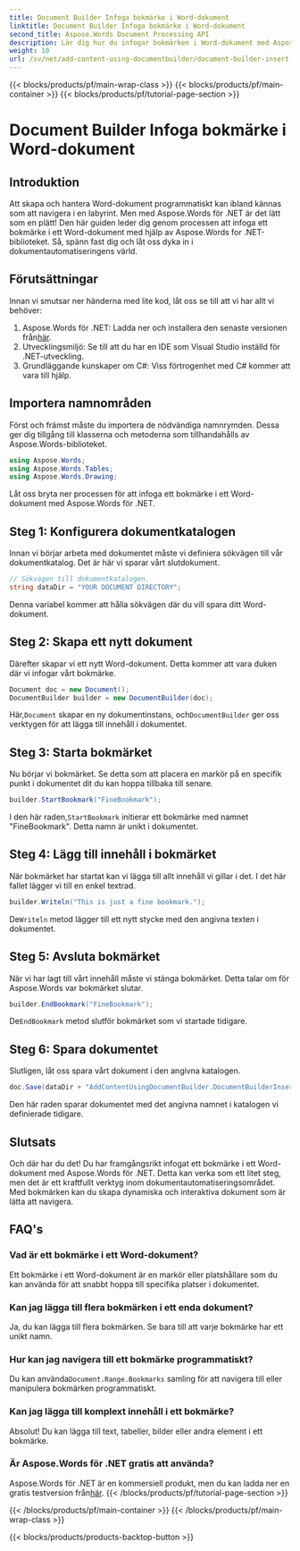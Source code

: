 ```yaml
---
title: Document Builder Infoga bokmärke i Word-dokument
linktitle: Document Builder Infoga bokmärke i Word-dokument
second_title: Aspose.Words Document Processing API
description: Lär dig hur du infogar bokmärken i Word-dokument med Aspose.Words för .NET med denna detaljerade, steg-för-steg-guide. Perfekt för dokumentautomatisering.
weight: 10
url: /sv/net/add-content-using-documentbuilder/document-builder-insert-bookmark/
---
```


{{< blocks/products/pf/main-wrap-class >}}
{{< blocks/products/pf/main-container >}}
{{< blocks/products/pf/tutorial-page-section >}}

# Document Builder Infoga bokmärke i Word-dokument

## Introduktion

Att skapa och hantera Word-dokument programmatiskt kan ibland kännas som att navigera i en labyrint. Men med Aspose.Words för .NET är det lätt som en plätt! Den här guiden leder dig genom processen att infoga ett bokmärke i ett Word-dokument med hjälp av Aspose.Words for .NET-biblioteket. Så, spänn fast dig och låt oss dyka in i dokumentautomatiseringens värld.

## Förutsättningar

Innan vi smutsar ner händerna med lite kod, låt oss se till att vi har allt vi behöver:

1.  Aspose.Words för .NET: Ladda ner och installera den senaste versionen från[här](https://releases.aspose.com/words/net/).
2. Utvecklingsmiljö: Se till att du har en IDE som Visual Studio inställd för .NET-utveckling.
3. Grundläggande kunskaper om C#: Viss förtrogenhet med C# kommer att vara till hjälp.

## Importera namnområden

Först och främst måste du importera de nödvändiga namnrymden. Dessa ger dig tillgång till klasserna och metoderna som tillhandahålls av Aspose.Words-biblioteket.

```csharp
using Aspose.Words;
using Aspose.Words.Tables;
using Aspose.Words.Drawing;
```

Låt oss bryta ner processen för att infoga ett bokmärke i ett Word-dokument med Aspose.Words för .NET.

## Steg 1: Konfigurera dokumentkatalogen

Innan vi börjar arbeta med dokumentet måste vi definiera sökvägen till vår dokumentkatalog. Det är här vi sparar vårt slutdokument.

```csharp
// Sökvägen till dokumentkatalogen.
string dataDir = "YOUR DOCUMENT DIRECTORY";
```

Denna variabel kommer att hålla sökvägen där du vill spara ditt Word-dokument.

## Steg 2: Skapa ett nytt dokument

Därefter skapar vi ett nytt Word-dokument. Detta kommer att vara duken där vi infogar vårt bokmärke.

```csharp
Document doc = new Document();
DocumentBuilder builder = new DocumentBuilder(doc);
```

 Här,`Document` skapar en ny dokumentinstans, och`DocumentBuilder` ger oss verktygen för att lägga till innehåll i dokumentet.

## Steg 3: Starta bokmärket

Nu börjar vi bokmärket. Se detta som att placera en markör på en specifik punkt i dokumentet dit du kan hoppa tillbaka till senare.

```csharp
builder.StartBookmark("FineBookmark");
```

 I den här raden,`StartBookmark` initierar ett bokmärke med namnet "FineBookmark". Detta namn är unikt i dokumentet.

## Steg 4: Lägg till innehåll i bokmärket

När bokmärket har startat kan vi lägga till allt innehåll vi gillar i det. I det här fallet lägger vi till en enkel textrad.

```csharp
builder.Writeln("This is just a fine bookmark.");
```

 De`Writeln` metod lägger till ett nytt stycke med den angivna texten i dokumentet.

## Steg 5: Avsluta bokmärket

När vi har lagt till vårt innehåll måste vi stänga bokmärket. Detta talar om för Aspose.Words var bokmärket slutar.

```csharp
builder.EndBookmark("FineBookmark");
```

 De`EndBookmark` metod slutför bokmärket som vi startade tidigare.

## Steg 6: Spara dokumentet

Slutligen, låt oss spara vårt dokument i den angivna katalogen.

```csharp
doc.Save(dataDir + "AddContentUsingDocumentBuilder.DocumentBuilderInsertBookmark.docx");
```

Den här raden sparar dokumentet med det angivna namnet i katalogen vi definierade tidigare.

## Slutsats

Och där har du det! Du har framgångsrikt infogat ett bokmärke i ett Word-dokument med Aspose.Words för .NET. Detta kan verka som ett litet steg, men det är ett kraftfullt verktyg inom dokumentautomatiseringsområdet. Med bokmärken kan du skapa dynamiska och interaktiva dokument som är lätta att navigera.

## FAQ's

### Vad är ett bokmärke i ett Word-dokument?
Ett bokmärke i ett Word-dokument är en markör eller platshållare som du kan använda för att snabbt hoppa till specifika platser i dokumentet.

### Kan jag lägga till flera bokmärken i ett enda dokument?
Ja, du kan lägga till flera bokmärken. Se bara till att varje bokmärke har ett unikt namn.

### Hur kan jag navigera till ett bokmärke programmatiskt?
 Du kan använda`Document.Range.Bookmarks` samling för att navigera till eller manipulera bokmärken programmatiskt.

### Kan jag lägga till komplext innehåll i ett bokmärke?
Absolut! Du kan lägga till text, tabeller, bilder eller andra element i ett bokmärke.

### Är Aspose.Words för .NET gratis att använda?
Aspose.Words för .NET är en kommersiell produkt, men du kan ladda ner en gratis testversion från[här](https://releases.aspose.com/).
{{< /blocks/products/pf/tutorial-page-section >}}

{{< /blocks/products/pf/main-container >}}
{{< /blocks/products/pf/main-wrap-class >}}

{{< blocks/products/products-backtop-button >}}
